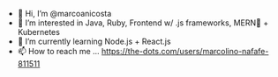 - 👋 Hi, I’m @marcoanicosta
- 👀 I’m interested in Java, Ruby, Frontend w/ .js frameworks, MERN🔗 + Kubernetes
- 🌳 I’m currently learning Node.js + React.js
- 📫 How to reach me ... https://the-dots.com/users/marcolino-nafafe-811511

<!---
marcoanicosta/marcoanicosta is a ✨ special ✨ repository because its `README.md` (this file) appears on your GitHub profile.
You can click the Preview link to take a look at your changes.
--->
